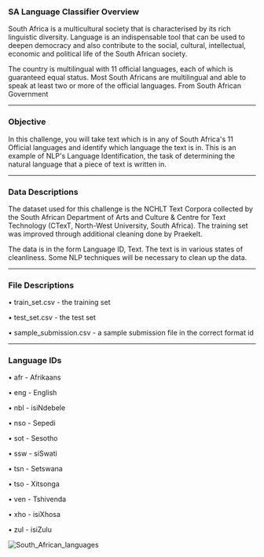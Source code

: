 ### SA Language Classifier Overview

South Africa is a multicultural society that is characterised by its rich linguistic diversity. Language is an indispensable tool that can be used to deepen democracy and also contribute to the social, cultural, intellectual, economic and political life of the South African society.

The country is multilingual with 11 official languages, each of which is guaranteed equal status. Most South Africans are multilingual and able to speak at least two or more of the official languages.
From South African Government

---

### Objective

In this challenge, you will take text which is in any of South Africa's 11 Official languages and identify which language the text is in. This is an example of NLP's Language Identification, the task of determining the natural language that a piece of text is written in.

---

### Data Descriptions

The dataset used for this challenge is the NCHLT Text Corpora collected by the South African Department of Arts and Culture & Centre for Text Technology (CTexT, North-West University, South Africa). The training set was improved through additional cleaning done by Praekelt.

The data is in the form Language ID, Text. The text is in various states of cleanliness. Some NLP techniques will be necessary to clean up the data.

---

### File Descriptions

• train_set.csv - the training set

• test_set.csv - the test set

• sample_submission.csv - a sample submission file in the correct format id

---

### Language IDs

• afr - Afrikaans

• eng - English

• nbl - isiNdebele

• nso - Sepedi

• sot - Sesotho

• ssw - siSwati

• tsn - Setswana

• tso - Xitsonga

• ven - Tshivenda

• xho - isiXhosa

• zul - isiZulu

![South_African_languages](resources/imgs/South_African_languages.jpg)

